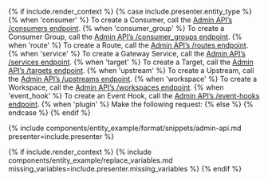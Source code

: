 {% if include.render_context %}
{% case include.presenter.entity_type %}
{% when 'consumer' %}
  To create a Consumer, call the [Admin API’s /consumers endpoint](/api/gateway/admin-ee/#/operations/create-consumer).
{% when 'consumer_group' %}
  To create a Consumer Group, call the [Admin API’s /consumer_groups endpoint](/api/gateway/admin-ee/#/operations/post-consumer_groups).
{% when 'route' %}
  To create a Route, call the [Admin API’s /routes endpoint](/api/gateway/admin-ee/#/operations/create-route).
{% when 'service' %}
  To create a Gateway Service, call the [Admin API’s /services endpoint](/api/gateway/admin-ee/#/operations/create-service).
{% when 'target' %}
  To create a Target, call the [Admin API’s /targets endpoint](/api/gateway/admin-ee/#/operations/create-target-with-upstream).
{% when 'upstream' %}
  To create a Upstream, call the [Admin API’s /upstreams endpoint](/api/gateway/admin-ee/#/operations/create-upstream).
{% when 'workspace' %}
  To create a Workspace, call the [Admin API’s /workspaces endpoint](/api/gateway/admin-ee/#/operations/create-workspace).
{% when 'event_hook' %}
  To create an Event Hook, call the [Admin API’s /event-hooks endpoint](/api/gateway/admin-ee/#/operations/post-event-hooks).
{% when 'plugin' %}
  Make the following request:
{% else %}
{% endcase %}
{% endif %}

<div data-deployment-topology="on-prem"  markdown="1" data-test-step="{{ include.presenter.data_validate_on_prem | escape }}">
{% include components/entity_example/format/snippets/admin-api.md presenter=include.presenter %}
</div>

{% if include.render_context %}
{% include components/entity_example/replace_variables.md missing_variables=include.presenter.missing_variables %}
{% endif %}
